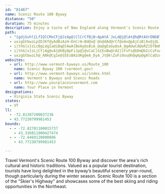 ```yaml
---
id: "81467"
name: Scenic Route 100 Byway
distance: "50"
duration: 75 minutes
description: Enjoy a taste of New England along Vermont's Scenic Route 100 Byway. Scenic Route 100 winds along the edge of the Green Mountains, traversing three counties in south central Vermont, extending from Andover in Windsor County to Pittsfield in Rutland County.
path:
  - "{gdjGvhl{LfIQlCMxCFj@JzAp@|ClCrCfBjB~ApAtA`JxLd@j@lAt@h@RtAXrDNbBTbb@tJ`ABfDe@hA@tItAzDN~IO`H@fESlIRtBQ~HyA~Da@n_@~AbDRtFr@lGMrDJdEn@rCv@jBdA|EnEnAd@x@L`V\\tBQvEsAj@KfAL~Av@bA?hD_@jDPjCXvClAbCzBrChBvCfFhArAhBxAdAl@bAZtAPrADlD_@rFyAhAMfFIpBMnEk@t@UfFwBlDgBvFoDlUuKdAeA\\q@p@gB|@mFr@yGx@uCx@qAdF_F`AaB`B_Ex@aAfAk@~ASnBJvHjAtBH|DE`BS~CaA`Bw@pAsAjBuClA_A|Ae@pAGtA@v@PhBfAlBrBdAr@zHlB`DNbJ_@vAQnA_@~CeC~AuApCqDbAaA~A_@lCGrDq@|CCdP}DbCkAlEmFnGsErCoCzBeBt@Yj@KlA@rAVx@y@~@{CLcDTmBfC{MVmD?uCa@sHm@mD_@yAeAyCsFiKq@sBUsAUwBCyCVcEd@kCd@mBfAkBd@m@dAaA|RyOhC_DzAuCv@uBjIo\\d@aBzAkEvBcE|AcCxBmCrDgDpAy@nB{@vWgH|HkBl~@}PbPyDttAc`@xAo@tHsEzAe@nKmBfIqBfZqNbCqBxBmCzG{LjAkBrBoBbC}AbAY~B[nr@qDxBm@xAeAvAsBx@mBzLzH|IjFbDzBtHjEtAb@fFx@fE~@|E|AvGzCbH~@rAd@lB~AbEfFhAz@nAn@rAXjHZtAKx@UlDqBhAYhC?rA^pGlF|F`DlCfCvC|BvK|GtB|@pBFhGeA`Ey@bFcBrA]dFWdI}AhDE`BWrCmAxCmBf@SdAUdAAtALjFhBx@HbBBxAMxAc@hBkAxAuBbCmFvAmBb@WtAm@bDEhEF`BMzAe@hB{AbDeE|@y@vE{DbFgD|MaG|@k@hB_BvCmBvBw@xBi@xB}@`HoFt@WfDq@tBcAhA}@lB_CvCiGn@_ArD{D|DkD~@w@~MeIxB_BnAqA|CaElA}@dEcA`C]"
  - uxzgGtbwzLpIDJKf@yAdBzAzH~DnCrA~Bd@x@`@n@dAd@rCf@xAx@pAjCzB|Av@j@L`G^hCz@hB\fDx@pNlGtOlIfDzEj@jAlBfIfFzF`BrBdAz@f@TtAL~RQxDPxB`@|QrGdCl@fYpDvXvIjJdDjHrBfFjBrCrApA~@fClC|@pA~A|Dn@jCXlBXdFKhFaTxmB}AfMOrBE~AHnBTlBv@rBZn@rAzAvKxJ|@rAt@~Ah@fBZlBVrBDvBCtBKrBYrBoArE_@lBYrBOlD?pDLrBd@hDb@lBp@rBdKrWt@rAlAfBz@~@bAt@`HhE~AzAhArCrBfIhAzDpGtPd@v@vAtAdBr@pJ|@bAXvCrAdBxAlAzArGlJXr@
  - i|thG|x}zLcBgLUgIa@iBq@}AwA{BeAy@sBiA_@a@gEaGy@sA_@gAUwCd@oRZ}DfBmM?wCMyCe@qCeAqCgA_B_BsAyAs@aMeDyDs@wAQ_CA}DXmB@wHaAoAg@qDqCk@u@s@sBe@gGIuLIwBSs@[k@c@_@oA_@sBSmEsAgJaB}DqAcEgBcBgAgEmFUU_Bm@qVuCi@SwDeDiD_BiAu@iCiDiAuBgGoP{EmLi@aB[_BYaCEwB?yBd@wHAqDMuBU}AmCgHk@sCm@mEIgCBmCx@sKLiFGmAsAeKy@uCq@yAgB}Bs@a@oA_@wADwCt@kCd@mDVuAGcAWsBkA}AaBeAyBe@gBmBeKs@gCq@_BsCoEi@gBOkAI_BJsBXyA~@aChCgDv@wA^_AXmBJaCBaEEq@g@wCk@cBy@wAwEcGiB}@sAe@wI_CwBoAcAkAsBmDsKcOcAeAi@Y}FkBuJ_AiFcByCOwDPmA?cCYwGeB
  - i|thG|x}zLjCY|Ag@vA}@hByBpFiJp@}@vCaC|G{ExBw@rAI|CFvFs@bDm@bIcCzFoA~BYlH]tAStBeApJoHlDsDfJmLlByA~By@|BGfHlAvARtA?|Bg@lFqCdAaAt@}AbAiEh@aB|@qAdBkBrAgCz@uCl@eDpAyMt@qD~@qBxC{EpBsC`BkBlB{ArBiAfIsCvCgB`BmBpEmH`AkA|@s@`DaAzImAbDq@rBaArC}BjAu@tAWbD[tA_@|FyDjIaCnD}ArPsB~VyBdHg@lDLlH`ArAAxCq@rEaC`DmAtAKfBJhBp@lAz@~EzGpC~EjBhHr@rAvFxDxAv@~Al@fCl@|AB~Dq@bTaClHeBrAe@vGkDfAOdA@h@L|CdBrAd@lAL~C[dFwBnIcEr@k@z@wAlDoJfCaG~AyBnDmD|AmAlCyAh@SdAKlDf@bB?rDg@pJa@hNsB`BKjE?hENpHj@zGRlF~ArAl@tEbEjF|FzF~EnCzCxGxGnKrMhD}DbBsAHSnBgA|Ae@~AY|AM~A?bBJ|AXl]`JhQzD|D`@|EArCWdK{BhEW|AYvEeA`O}FhEyBb@_@
  - uxzgGtbwzLh@_ANk@CgIe@{EEsBAiUKg@eA_DyA_Jt@k\ZuFzOou@h@qAp@gAlCaDzAwC`AuCrAoEbBwHn@{A|DgHnBgExBeG`AmDXaEG{GHsGAoLsAcWCqEd@yMX_Cx@yDbBkF~A}CdIeN~BaDdLuK
websites:
  - url: http://www.vermont-byways.us/Route_100
    name: Scenic Byway 100 (vermont.gov)
  - url: http://www.vermont-byways.us/index.html
    name: Vermont's Byways and Scenic Roads
  - url: http://www.yourplaceinvermont.com
    name: Your Place in Vermont
designations:
  - Virginia State Scenic Byway
states:
  - VT
ll:
  - -72.81307200037236
  - 43.77230799981453
bounds:
  - - -72.82701100015737
    - 43.336811000427474
  - - -72.6469120000886
    - 43.77230799981453

---
```


Travel Vermont's Scenic Route 100 Byway and discover the area's rich cultural and historic traditions. Valued as a popular tourist destination, tourists have long delighted in the byway’s beautiful scenery year-round, though particularly during the winter season.  Scenic Route 100 is a section of the "Skier's Highway" and showcases some of the best skiing and riding opportunities in the Northeast.
